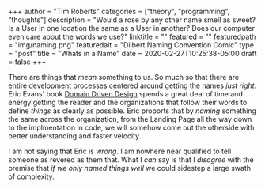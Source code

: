 +++
author = "Tim Roberts"
categories = ["theory", "programming", "thoughts"]
description = "Would a rose by any other name smell as sweet? Is a User in one location the same as a User in another? Does our computer even care about the words we use?"
linktitle = ""
featured = ""
featuredpath = "img/naming.png"
featuredalt = "Dilbert Naming Convention Comic"
type = "post"
title = "Whats in a Name"
date = 2020-02-27T10:25:38-05:00
draft = false
+++

There are things that _mean_ something to us. So much so that there are entire development processes
centered around getting the names _just right_. Eric Evans' book
[Domain Driven Design](https://www.amazon.com/Domain-Driven-Design-Tackling-Complexity-Software-ebook/dp/B00794TAUG)
spends a great deal of time and energy getting the reader and the organizations that follow their words to define
_things_ as clearly as possible. Eric proports that by _naming_ something the same across the organization, from
the Landing Page all the way down to the implmentation in code, we will somehow come out the otherside with better
understanding and faster velocity.

I am not saying that Eric is _wrong_. I am nowhere near qualified to tell someone as revered as them that. What I
_can_ say is that I _disagree_ with the premise that _if we only named things well_ we could sidestep a large
swath of complexity. 
